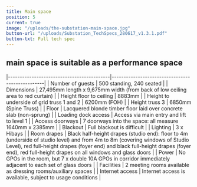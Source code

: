 ```yaml
---
title: Main space
position: 5
current: true
image: "/uploads/the-substation-main-space.jpg"
button-url: "/uploads/Substation_TechSpecs_280617_v1.3.1.pdf"
button-txt: Full tech spec
---
```


## main space is suitable as a performance space

|-------------------------------------------|-------------------------------------------------|
| Number of guests | 500 standing, 240 seated |
| Dimensions | 27,495mm length x 9,675mm width (from back of low ceiling area to red curtain) |
| Height floor to ceiling | 8883mm |
| Height to underside of grid truss 1 and 2 | 6200mm (FOH) |
| Height truss 3 | 6850mm (Spine Truss) |
| Floor | Lacquered blonde timber floor laid over concrete slab (non-sprung) |
| Loading dock access | Access via main entry and lift to level 1 |
| Access doorways | 7 doorways into the space: all measure 1640mm x 2385mm |
| Blackout | Full blackout is difficult |
| Lighting | 3 x Hibays |
| Room drapes | Black half-height drapes (studio end): floor to 4m (underside of studio level) and from 4m to 8m (covering windows of Studio Level), red full-height drapes (foyer end) and black full-height drapes (foyer end), red full-height drapes on all windows and glass doors |
| Power | No GPOs in the room, but 7 x double 10A GPOs in corridor immediately adjacent to each set of glass doors |
| Facilities | 2 meeting rooms available as dressing rooms/auxiliary spaces |
| Internet access | Internet access is available, subject to usage conditions |
